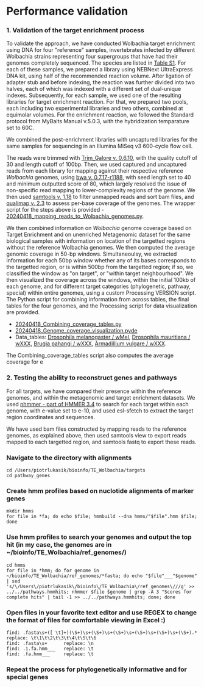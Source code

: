 # Performance validation

### 1. Validation of the target enrichment process

To validate the approach, we have conducted Wolbachia target enrichment using DNA for four "reference" samples, invertebrates infected by different Wolbachia strains representing four supergroups that have had their genomes completely sequenced. 
The species are listed in [Table S1](Validation_Table_S1.txt).
For each of these samples, we prepared a library using NEBNext UltraExpress DNA kit, using half of the recommended reaction volume. After ligation of adapter stub and before indexing, the reaction was further divided into two halves, each of which was indexed with a different set of dual-unique indexes. Subsequently, for each sample, we used one of the resulting libraries for target enrichment reaction. For that, we prepared two pools, each including two experimental libraries and two others, combined at equimolar volumes. 
For the enrichment reaction, we followed the Standard protocol from MyBaits Manual v.5.0.3, with the hybridization temparature set to 60C.  
  
We combined the post-enrichment libraries with uncaptured libraries for the same samples for sequencing in an Illumina MiSeq v3 600-cycle flow cell. 

The reads were trimmed with [Trim_Galore v. 0.6.10](https://github.com/FelixKrueger/TrimGalore), with the quality cutoff of 30 and length cutoff of 100bp.
Then, we used captured and uncaptured reads from each library for mapping against their respective reference *Wolbachia* genomes, using [bwa v. 0.7.17-r1188](https://github.com/lh3/bwa), with seed length set to 40 and minimum outputted score of 80, which largely resolved the issue of non-specific read mapping to lower-complexity regions of the genome. We then used [samtools v. 1.18](https://www.htslib.org/) to filter unmapped reads and sort bam files, and [qualimap v. 2.3](http://qualimap.conesalab.org/) to assess per-base coverage of the genomes. 
The wrapper script for the steps above is provided - [20240418_mapping_reads_to_Wolbachia_genomes.py](20240418_mapping_reads_to_Wolbachia_genomes.py).  
  
We then combined information on *Wolbachia* genome coverage based on Target Enrichment and on unenriched Metagenomic dataset for the same biological samples with information on location of the targetted regions without the reference Wolbachia genomes. We then computed the average genomic coverage in 50-bp windows. Simultaneoulsy, we extracted information for each 50bp window whether any of its bases corresponds to the targetted region, or is within 500bp from the targetted region; if so, we classified the window as "on target", or "within target neighbourhood". We then visualized the coverage across the windows, within the initial 100kb of each genome, and for different target categories (phylogenetic, pathway, special) within entire genomes, using a custom Processing VERSION script. The Python script for combining information from across tables, the final tables for the four genomes, and the Processing script for data visualization are provided.  
  * [20240418_Combining_coverage_tables.py](ref)
  * [20240418_Genome_coverage_visualization.pyde](ref)
  * Data_tables: [Drosophila melanogaster / wMel](Wol_Dmelanogaster_compacted_table.txt), [Drosophila mauritiana / wXXX](Wol_Dmauritiana_compacted_table.txt), [Brugia pahangi / wXXX](Wol_Brugiapahangi_compacted_table.txt), [Armadillium vulgare / wXXX](Wol_Avulgare_compacted_table.txt).

The Combining_coverage_tables script also computes the average coverage for e
    
### 2. Testing the ability to reconstruct genes and pathways
  
For all targets, we have compared their presence within the reference genomes, and within the metagenomic and target enrichment datasets.
We used [nhmmer - part of HMMER 3.4](http://hmmer.org/) to search for each target within each genome, with e-value set to e-10, and used esl-sfetch to extract the target region coordinates and sequences.

We have used bam files constructed by mapping reads to the reference genomes, as explained above, then used samtools view to export reads mapped to each targetted region, and samtools fastq to export these reads.







### Navigate to the directory with alignments
```
cd /Users/piotrlukasik/bioinfo/TE_Wolbachia/targets
cd pathway_genes
```

### Create hmm profiles based on nuclotide alignments of marker genes
```
mkdir hmms
for file in *fa; do echo $file; hmmbuild --dna hmms/"$file".hmm $file; done
```

### Use hmm profiles to search your genomes and output the top hit (in my case, the genomes are in ~/bioinfo/TE_Wolbachia/ref_genomes/)
```
cd hmms
for file in *hmm; do for genome in ~/bioinfo/TE_Wolbachia/ref_genomes/*fasta; do echo "$file"___"$genome" | sed 's/\/Users\/piotrlukasik\/bioinfo\/TE_Wolbachia\/ref_genomes\///g' >> ../../pathways.hmmhits; nhmmer $file $genome | grep -A 3 "Scores for complete hits" | tail -1 >> ../../pathways.hmmhits; done; done
```

### Open files in your favorite text editor and use REGEX to change the format of files for comfortable viewing in Excel :)
```
find: .fasta\s+([ \t]+)(\S+)\s+(\S+)\s+(\S+)\s+(\S+)\s+(\S+)\s+(\S+).*    replace: \t\1\t\2\t\3\t\4\t\5\t\6
find: .fasta\s+      replace: \n
find: .1.fa.hmm___   replace: \t
find: .fa.hmm___     replace: \t
```

### Repeat the process for phylogenetically informative and for special genes


